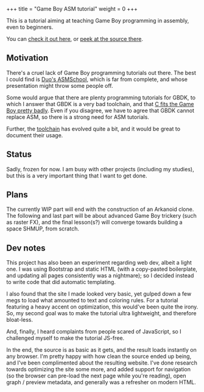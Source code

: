 +++
title = "Game Boy ASM tutorial"
weight = 0
+++

This is a tutorial aiming at teaching Game Boy programming in assembly, even to beginners.

You can [check it out here](//gbdev.io/gb-asm-tutorial/), or [peek at the source there](//github.com/gbdev/gb-asm-tutorial).

<!-- more -->

## Motivation

There's a cruel lack of Game Boy programming tutorials out there. The best I could find is [Duo's ASMSchool](http://gameboy.mongenel.com/asmschool.html), which is far from complete, and whose presentation might throw some people off.

Some would argue that there are plenty programming tutorials for GBDK, to which I answer that GBDK is a very bad toolchain, and that [C fits the Game Boy pretty badly](//gist.github.com/ISSOtm/4f4d335c3fd258ad0dfc7d4d615409fd.js). Even if you disagree, we have to agree that GBDK cannot replace ASM, so there is a strong need for ASM tutorials.

Further, the [toolchain](//github.com/rednex/rgbds) has evolved quite a bit, and it would be great to document their usage.

## Status

Sadly, frozen for now. I am busy with other projects (including my studies), but this is a very important thing that I want to get done.

## Plans

The currently WIP part will end with the construction of an Arkanoid clone. The following and last part will be about advanced Game Boy trickery (such as raster FX), and the final lesson(s?) will converge towards building a space SHMUP, from scratch.

## Dev notes

This project has also been an experiment regarding web dev, albeit a light one. I was using Bootstrap and static HTML (with a copy-pasted boilerplate, and updating all pages consistently was a nightmare); so I decided instead to write code that did automatic templating.

I also found that the site I made looked very basic, yet gulped down a few megs to load what amounted to text and coloring rules. For a tutorial featuring a heavy accent on optimization, this would've been quite the irony. So, my second goal was to make the tutorial ultra lightweight, and therefore bloat-less.

And, finally, I heard complaints from people scared of JavaScript, so I challenged myself to make the tutorial JS-free.

In the end, the source is as basic as it gets, and the result loads instantly on any browser. I'm pretty happy with how clean the source ended up being, and I've been complimented about the resulting website. I've done research towards optimizing the site some more, and added support for navigation (so the browser can pre-load the next page while you're reading), open graph / preview metadata, and generally was a refresher on modern HTML.
